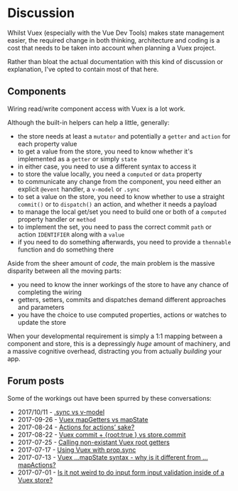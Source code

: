 # Discussion

Whilst Vuex (especially with the Vue Dev Tools) makes state management easier, the required change in both thinking, architecture and coding is a cost that needs to be taken into account when planning a Vuex project.

Rather than bloat the actual documentation with this kind of discussion or explanation, I've opted to contain most of that here.

## Components

Wiring read/write component access with Vuex is a lot work.

Although the built-in helpers can help a little, generally:

- the store needs at least a `mutator` and potentially a `getter` and `action` for each property value
- to get a value from the store, you need to know whether it's implemented as a `getter` or simply `state`
- in either case, you need to use a different syntax to access it
- to store the value locally, you need a `computed` or `data` property
- to communicate any change from the component, you need either an explicit `@event` handler, a `v-model` or `.sync`
- to set a value on the store, you need to know whether to use a straight `commit()` or to `dispatch()` an action, and whether it needs a payload
- to manage the local get/set you need to build one or both of a `computed` property handler or `method`
- to implement the set, you need to pass the correct commit `path` or action `IDENTIFIER` along with a `value`
- if you need to do something afterwards, you need to provide a `thennable` function and do something there

Aside from the sheer amount of *code*, the main problem is the massive disparity between all the moving parts:

- you need to know the inner workings of the store to have any chance of completing the wiring
- getters, setters, commits and dispatches demand different approaches and parameters
- you have the choice to use computed properties, actions or watches to update the store

When your developmental requirement is simply a 1:1 mapping between a component and store, this is a depressingly *huge* amount of machinery, and a massive cognitive overhead, distracting you from actually *building* your app.



## Forum posts

Some of the workings out have been spurred by these conversations:

- 2017/10/11 - [.sync vs v-model](https://forum.vuejs.org/t/sync-vs-v-model/19380)
- 2017-09-26 - [Vuex mapGetters vs mapState](https://forum.vuejs.org/t/vuex-mapgetters-vs-mapstate/18447)
- 2017-08-24 - [Actions for actions’ sake?](https://forum.vuejs.org/t/actions-for-actions-sake/16413)
- 2017-08-22 - [Vuex commit + {root:true } vs store.commit](https://forum.vuejs.org/t/vuex-commit-root-true-vs-store-commit/16255)
- 2017-07-25 - [Calling non-existant Vuex root getters](https://forum.vuejs.org/t/calling-non-existant-vuex-root-getters/14738)
- 2017-07-17 - [Using Vuex with prop.sync](https://forum.vuejs.org/t/using-vuex-with-prop-sync/14430)
- 2017-07-13 - [Vuex …mapState syntax - why is it different from …mapActions?](https://forum.vuejs.org/t/solved-vuex-mapstate-syntax-why-is-it-different-from-mapactions/14257)
- 2017-07-01 - [Is it not weird to do input form input validation inside of a Vuex store?](https://forum.vuejs.org/t/is-it-not-weird-to-do-input-form-input-validation-inside-of-a-vuex-store/13567)


